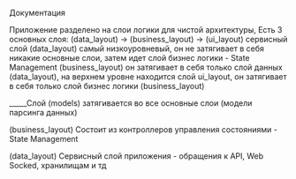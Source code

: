 Документация

Приложение разделено на слои логики для чистой архитектуры, Есть 3 основных слоя:
(data_layout) -> (business_layout) -> (ui_layout)
сервисный слой (data_layout) самый низкоуровневый, он не затягивает в себя никакие основные слои,
затем идет слой бизнес логики - State Management (business_layout) он затягивает в себя только слой
данных (data_layout), на верхнем уровне находится слой ui_layout, он затягивает в себя только слой
бизнес логики (business_layout)

_____Слой (models) затягивается во все основные слои (модели парсинга данных)

(business_layout)
Состоит из контроллеров управления состояниями - State Management

(data_layout)
Сервисный слой приложения - обращения к API, Web Socked, хранилищам и тд
